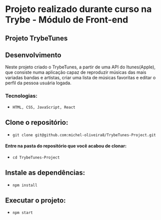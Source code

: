 # Projeto realizado durante curso na Trybe - Módulo de Front-end

## Projeto TrybeTunes

## Desenvolvimento

Neste projeto criado o TrybeTunes, a partir de uma API do Itunes(Apple), que consiste numa aplicação capaz de reproduzir músicas das mais variadas bandas e artistas, criar uma lista de músicas favoritas e editar o perfil da pessoa usuária logada. 
<br>


### Tecnologias:

  - `HTML, CSS, JavaScript, React`

## Clone o repositório:
 - `git clone git@github.com:michel-oliveira8/TrybeTunes-Project.git`
 
#### Entre na pasta do repositório que você acabou de clonar:
 - `cd TrybeTunes-Project`
 
## Instale as dependências:
 - `npm install`

## Executar o projeto:
 - `npm start`
